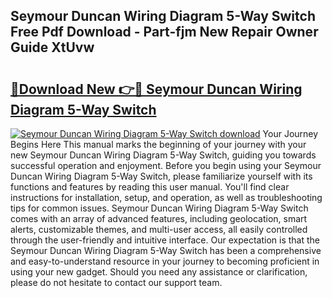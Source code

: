 ## Seymour Duncan Wiring Diagram 5-Way Switch Free Pdf Download - Part-fjm New Repair Owner Guide XtUvw

# <h2><a href="http://dfnjizj.blite.top/?on=Seymour+Duncan+Wiring+Diagram+5-Way+Switch">🔗Download New 👉🔴 Seymour Duncan Wiring Diagram 5-Way Switch</a></h2>

[![Seymour Duncan Wiring Diagram 5-Way Switch download](https://i.imgur.com/lujVjoI.png)](http://dfnjizj.blite.top/?on=Seymour+Duncan+Wiring+Diagram+5-Way+Switch)
Your Journey Begins Here This manual marks the beginning of your journey with your new Seymour Duncan Wiring Diagram 5-Way Switch, guiding you towards successful operation and enjoyment. Before you begin using your Seymour Duncan Wiring Diagram 5-Way Switch, please familiarize yourself with its functions and features by reading this user manual. You'll find clear instructions for installation, setup, and operation, as well as troubleshooting tips for common issues. Seymour Duncan Wiring Diagram 5-Way Switch comes with an array of advanced features, including geolocation, smart alerts, customizable themes, and multi-user access, all easily controlled through the user-friendly and intuitive interface. Our expectation is that the Seymour Duncan Wiring Diagram 5-Way Switch has been a comprehensive and easy-to-understand resource in your journey to becoming proficient in using your new gadget. Should you need any assistance or clarification, please do not hesitate to contact our support team.
